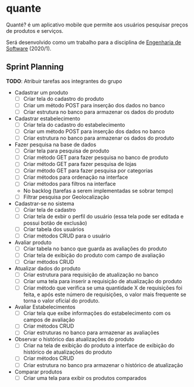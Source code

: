 # quante
Quanté? é um aplicativo mobile que permite aos usuários pesquisar preços de produtos e serviços. 

Será desenvolvido como um trabalho para a disciplina de [Engenharia de Software](https://github.com/aserg-ufmg/CursoEngenhariaSoftware) (2020/1).

## Sprint Planning

**TODO**: Atribuir tarefas aos integrantes do grupo

* Cadastrar um produto 
  - [ ] Criar tela do cadastro do produto
  - [ ] Criar um método POST para inserção dos dados no banco
  - [ ] Criar estrutura no banco para armazenar os dados do produto

* Cadastrar estabelecimento
  - [ ] Criar tela do cadastro do estabelecimento
  - [ ] Criar um método POST para inserção dos dados no banco
  - [ ] Criar estrutura no banco para armazenar os dados do produto

* Fazer pesquisa na base de dados
  - [ ] Criar tela para pesquisa de produto
  - [ ] Criar método GET para fazer pesquisa no banco de produto
  - [ ] Criar método GET para fazer pesquisa de lojas
  - [ ] Criar método GET para fazer pesquisa por categorias
  - [ ] Criar métodos para ordenação na interface
  - [ ] Criar métodos para filtros na interface

  - No backlog (tarefas a serem implementadas se sobrar tempo)
  - [ ] Filtrar pesquisa por Geolocalização

* Cadastrar-se no sistema
  - [ ] Criar tela de cadastro
  - [ ] Criar tela de exbir o perfil do usuário (essa tela pode ser editada e possui botão de exclusão)
  - [ ] Criar tabela dos usuários
  - [ ] Criar métodos CRUD para o usuário

* Avaliar produto
  - [ ] Criar tabela no banco que guarda as avaliações do produto
  - [ ] Criar tela de exibição do produto com campo de avaliação
  - [ ] Criar métodos CRUD

* Atualizar dados do produto
  - [ ] Criar estrutura para requisição de atualização no banco
  - [ ] Criar uma tela para inserir a requisição de atualização do produto
  - [ ] Criar método que verifica se uma quantidade X de requisições foi feita, e após este número de requisições, o valor mais frequente se torna o valor oficial do produto.

* Avaliar Estabelecimentos
  - [ ] Criar tela que exibe informações do estabelecimento com os campos de avaliação
  - [ ] Criar métodos CRUD
  - [ ] Criar estruturas no banco para armazenar as avaliações

* Observar o histórico das atualizações do produto
  - [ ] Criar na tela de exibição do produto a interface de exibição do histórico de atualizações do produto
  - [ ] Criar métodos CRUD
  - [ ] Criar estrutura no banco pra armazenar o histórico de atualização

* Comparar produtos
  - [ ] Criar uma tela para exibir os produtos comparados
